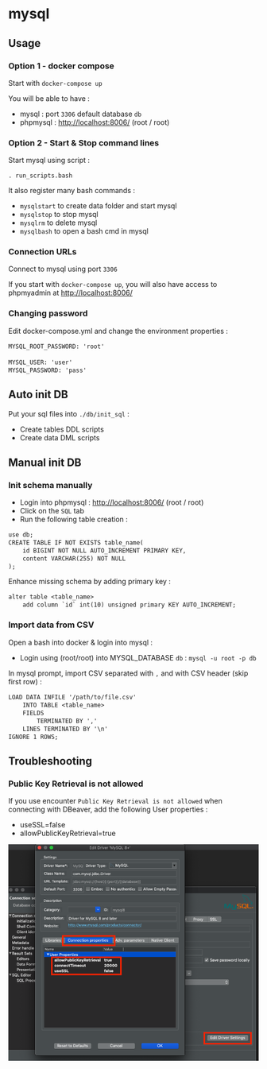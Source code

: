 mysql
===

## Usage

### Option 1 - docker compose

Start with ```docker-compose up```

You will be able to have :

* mysql : port ```3306``` default database ```db```
* phpmysql : [http://localhost:8006/](http://localhost:8006/) (root / root)

### Option 2 - Start & Stop command lines

Start mysql using script :

	. run_scripts.bash

It also register many bash commands :

* ```mysqlstart``` to create data folder and start mysql
* ```mysqlstop``` to stop mysql
* ```mysqlrm``` to delete mysql
* ```mysqlbash``` to open a bash cmd in mysql

### Connection URLs

Connect to mysql using port ```3306```

If you start with ```docker-compose up```, you will also have access to phpmyadmin at [http://localhost:8006/](http://localhost:8006/)

### Changing password

Edit docker-compose.yml and change the environment properties :

```
MYSQL_ROOT_PASSWORD: 'root'

MYSQL_USER: 'user'
MYSQL_PASSWORD: 'pass'
```

## Auto init DB

Put your sql files into ```./db/init_sql``` :

* Create tables DDL scripts
* Create data DML scripts


## Manual init DB

### Init schema manually

* Login into phpmysql : [http://localhost:8006/](http://localhost:8006/) (root / root)
* Click on the ```SQL``` tab
* Run the following table creation :

```
use db;
CREATE TABLE IF NOT EXISTS table_name(
    id BIGINT NOT NULL AUTO_INCREMENT PRIMARY KEY,
    content VARCHAR(255) NOT NULL
);
```

Enhance missing schema by adding primary key :

```
alter table <table_name> 
	add column `id` int(10) unsigned primary KEY AUTO_INCREMENT;
```

### Import data from CSV

Open a bash into docker & login into mysql :

* Login using (root/root) into MYSQL_DATABASE ```db``` : ```mysql -u root -p db```

In mysql prompt, import CSV separated with ```,``` and with CSV header (skip first row) :

```
LOAD DATA INFILE '/path/to/file.csv'  
	INTO TABLE <table_name> 
	FIELDS 
		TERMINATED BY ','  
	LINES TERMINATED BY '\n' 
IGNORE 1 ROWS;
```

## Troubleshooting

### Public Key Retrieval is not allowed

If you use encounter ```Public Key Retrieval is not allowed``` when connecting with DBeaver, add the following User properties :

* useSSL=false
* allowPublicKeyRetrieval=true

![Fix Error - Public Key Retrieval](docs/fix_error_key_retrieval-img.png)